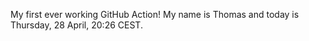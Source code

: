 My first ever working GitHub Action!
My name is Thomas and today is Thursday, 28 April, 20:26 CEST. 
